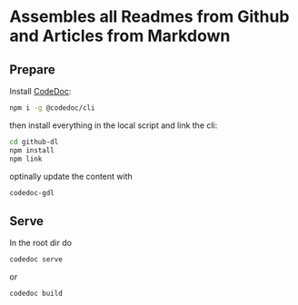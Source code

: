 # Assembles all Readmes from Github and Articles from Markdown

## Prepare

Install [CodeDoc](https://github.com/CONNECT-platform/codedoc/):

```bash
npm i -g @codedoc/cli
```

then install everything in the local script and link the cli:

```bash
cd github-dl
npm install
npm link 
```

optinally update the content with


````bash
codedoc-gdl
````

## Serve

In the root dir do

````bash
codedoc serve
````

or

````bash
codedoc build
```` 